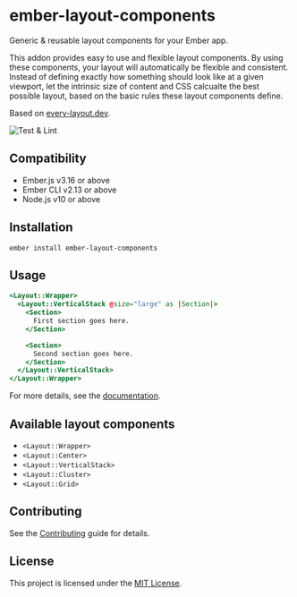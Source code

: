 # ember-layout-components

Generic & reusable layout components for your Ember app.

This addon provides easy to use and flexible layout components.
By using these components, your layout will automatically be flexible and consistent.
Instead of defining exactly how something should look like at a given viewport, let the intrinsic size of
content and CSS calcualte the best possible layout, based on the basic rules these layout components define.

Based on [every-layout.dev](https://every-layout.dev/).

![Test & Lint](https://github.com/fabscale/ember-layout-components/workflows/Test%20&%20Lint/badge.svg)

## Compatibility

- Ember.js v3.16 or above
- Ember CLI v2.13 or above
- Node.js v10 or above

## Installation

```
ember install ember-layout-components
```

## Usage

```hbs
<Layout::Wrapper>
  <Layout::VerticalStack @size="large" as |Section|>
    <Section>
      First section goes here.
    </Section>

    <Section>
      Second section goes here.
    </Section>
  </Layout::VerticalStack>
</Layout::Wrapper>
```

For more details, see the [documentation](https://fabscale.github.io/ember-layout-components/).

## Available layout components

- `<Layout::Wrapper>`
- `<Layout::Center>`
- `<Layout::VerticalStack>`
- `<Layout::Cluster>`
- `<Layout::Grid>`

## Contributing

See the [Contributing](CONTRIBUTING.md) guide for details.

## License

This project is licensed under the [MIT License](LICENSE.md).

